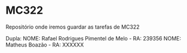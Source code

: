# MC322

Repositório onde iremos guardar as tarefas de MC322

Dupla:
NOME: Rafael Rodrigues Pimentel de Melo - RA: 239356
NOME: Matheus Boazão - RA: XXXXXX
